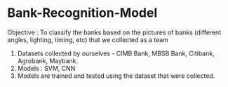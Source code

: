 # Bank-Recognition-Model

Objective : To classify the banks based on the pictures of banks (different angles, lighting, timing, etc) that we collected as a team 
1. Datasets collected by ourselves - CIMB Bank, MBSB Bank, Citibank, Agrobank, Maybank.
2. Models : SVM, CNN
3. Models are trained and tested using the dataset that were collected.
